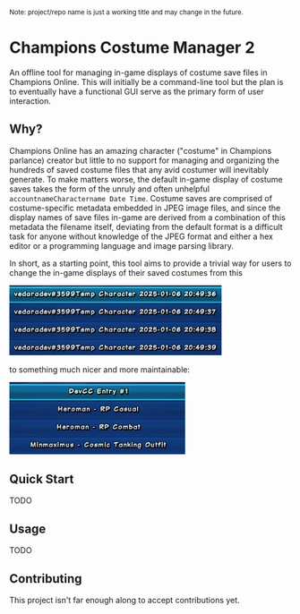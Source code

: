 <sub>Note: project/repo name is just a working title and may change in the future.</sub>
# Champions Costume Manager 2
An offline tool for managing in-game displays of costume save files in Champions
Online. This will initially be a command-line tool but the plan is to eventually
have a functional GUI serve as the primary form of user interaction.

## Why?
Champions Online has an amazing character ("costume" in Champions parlance)
creator but little to no support for managing and organizing the hundreds of
saved costume files that any avid costumer will inevitably generate. To make
matters worse, the default in-game display of costume saves takes the form of
the unruly and often unhelpful `accountnameCharactername Date Time`. Costume
saves are comprised of costume-specific metadata embedded in JPEG image files,
and since the display names of save files in-game are derived from a combination
of this metadata the filename itself, deviating from the default format is a
difficult task for anyone without knowledge of the JPEG format and either a hex
editor or a programming language and image parsing library.

In short, as a starting point, this tool aims to provide a trivial way for users
to change the in-game displays of their saved costumes from this

![Champions Online in-game costume save list, before](./images/in-game-save-display-before.jpg)

to something much nicer and more maintainable:

![Champions Online in-game costume save list, after](./images/in-game-save-display-after.jpg)

## Quick Start
TODO

## Usage
TODO

## Contributing
This project isn't far enough along to accept contributions yet.
